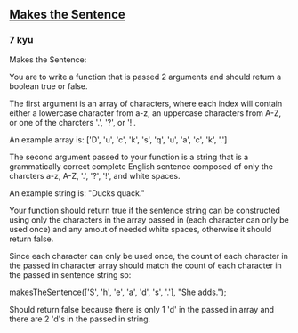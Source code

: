 <h2><a href=https://www.codewars.com/kata/59fb4d89ff58e5e816002efc/train/javascript target="_blank">Makes the Sentence</a></h2><h3>7 kyu</h3><p>Makes the Sentence:</p><p>You are to write a function that is passed 2 arguments and should return a boolean true or false.</p><p>The first argument is an array of characters, where each index will contain  either a lowercase character from a-z, an uppercase characters from A-Z, or one of the charcters '.', '?', or '!'.</p><p>An example array is: ['D', 'u', 'c', 'k', 's', 'q', 'u', 'a', 'c', 'k', '.']</p><p>The second argument passed to your function is a string that is a grammatically correct complete English sentence composed of only  the charcters a-z, A-Z, '.', '?', '!', and white spaces.</p><p>An example string is: "Ducks quack."</p><p>Your function should return true if the sentence string can be constructed using only the characters in the array passed in (each character can only be used once) and any amout of needed white spaces, otherwise it should return false.</p><p>Since each character can only be used once, the count of each character in the passed in character array should match the count of each character in the passed in sentence string so:</p><p>makesTheSentence(['S', 'h', 'e', 'a', 'd', 's', '.'], "She adds.");</p><p>Should return false because there is only 1 'd' in the passed in array and there are 2 'd's in the passed in string.</p>